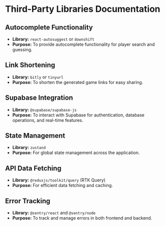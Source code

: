 # Third-Party Libraries Documentation

## Autocomplete Functionality
- **Library:** `react-autosuggest` or `downshift`
- **Purpose:** To provide autocomplete functionality for player search and guessing.

## Link Shortening
- **Library:** `bitly` or `tinyurl`
- **Purpose:** To shorten the generated game links for easy sharing.

## Supabase Integration
- **Library:** `@supabase/supabase-js`
- **Purpose:** To interact with Supabase for authentication, database operations, and real-time features.

## State Management
- **Library:** `zustand`
- **Purpose:** For global state management across the application.

## API Data Fetching
- **Library:** `@reduxjs/toolkit/query` (RTK Query)
- **Purpose:** For efficient data fetching and caching.

## Error Tracking
- **Library:** `@sentry/react` and `@sentry/node`
- **Purpose:** To track and manage errors in both frontend and backend. 
